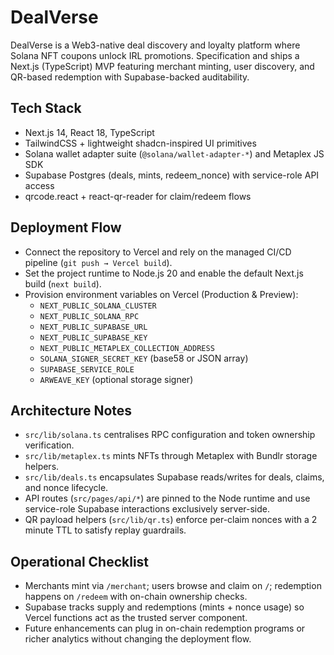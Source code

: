 # DealVerse

DealVerse is a Web3-native deal discovery and loyalty platform where Solana NFT coupons unlock IRL promotions. Specification and ships a Next.js (TypeScript) MVP featuring merchant minting, user discovery, and QR-based redemption with Supabase-backed auditability.

## Tech Stack

- Next.js 14, React 18, TypeScript
- TailwindCSS + lightweight shadcn-inspired UI primitives
- Solana wallet adapter suite (`@solana/wallet-adapter-*`) and Metaplex JS SDK
- Supabase Postgres (deals, mints, redeem_nonce) with service-role API access
- qrcode.react + react-qr-reader for claim/redeem flows

## Deployment Flow

- Connect the repository to Vercel and rely on the managed CI/CD pipeline (`git push → Vercel build`).
- Set the project runtime to Node.js 20 and enable the default Next.js build (`next build`).
- Provision environment variables on Vercel (Production & Preview):
  - `NEXT_PUBLIC_SOLANA_CLUSTER`
  - `NEXT_PUBLIC_SOLANA_RPC`
  - `NEXT_PUBLIC_SUPABASE_URL`
  - `NEXT_PUBLIC_SUPABASE_KEY`
  - `NEXT_PUBLIC_METAPLEX_COLLECTION_ADDRESS`
  - `SOLANA_SIGNER_SECRET_KEY` (base58 or JSON array)
  - `SUPABASE_SERVICE_ROLE`
  - `ARWEAVE_KEY` (optional storage signer)

## Architecture Notes

- `src/lib/solana.ts` centralises RPC configuration and token ownership verification.
- `src/lib/metaplex.ts` mints NFTs through Metaplex with Bundlr storage helpers.
- `src/lib/deals.ts` encapsulates Supabase reads/writes for deals, claims, and nonce lifecycle.
- API routes (`src/pages/api/*`) are pinned to the Node runtime and use service-role Supabase interactions exclusively server-side.
- QR payload helpers (`src/lib/qr.ts`) enforce per-claim nonces with a 2 minute TTL to satisfy replay guardrails.

## Operational Checklist

- Merchants mint via `/merchant`; users browse and claim on `/`; redemption happens on `/redeem` with on-chain ownership checks.
- Supabase tracks supply and redemptions (mints + nonce usage) so Vercel functions act as the trusted server component.
- Future enhancements can plug in on-chain redemption programs or richer analytics without changing the deployment flow.

